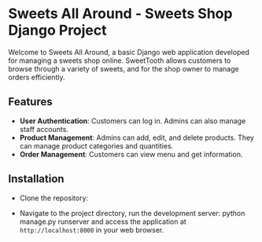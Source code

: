 # Sweets All Around - Sweets Shop Django Project

Welcome to Sweets All Around, a basic Django web application developed for managing a sweets shop online. SweetTooth allows customers to browse through a variety of sweets, and for the shop owner to manage orders efficiently.

## Features

- **User Authentication**: Customers can log in. Admins can also manage staff accounts.
- **Product Management**: Admins can add, edit, and delete products. They can manage product categories and quantities.
- **Order Management**: Customers can view menu and get information.

## Installation

- Clone the repository:

- Navigate to the project directory, run the development server: python manage.py runserver and access the application at `http://localhost:8000` in your web browser.

